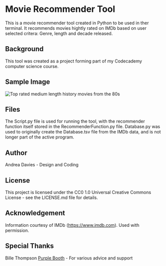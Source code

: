 # Movie Recommender Tool

This is a movie recommender tool created in Python to be used in ther terminal.
It recommends movies hightly rated on IMDb based on user selected critera: Genre, length and decade released.

## Background

This tool was created as a project forming part of my Codecademy computer science course.

## Sample Image

![Top rated medium length history movies from the 80s](https://github.com/AndreaDavies228/Movie-Recommeder/blob/main/Movies.jpg)

## Files

The Script.py file is used for running the tool, with the recommender function itself stored in the RecommenderFunction.py file.
Database.py was used to originally create the Database.tsv file from the IMDb data, and is not longer part of the active program.

## Author

Andrea Davies - Design and Coding

## License 

This project is licensed under the CC0 1.0 Universal Creative Commons License - see the LICENSE.md file for details.

## Acknowledgement

Information courtesy of
IMDb
(https://www.imdb.com).
Used with permission.

## Special Thanks

Bille Thompson [Purple Booth](https://github.com/PurpleBooth) - For various advice and support
